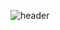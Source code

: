 ![header](https://capsule-render.vercel.app/api?type=Cylinder&color=timeGradient&text=Welcome%20to%20??'s%20GitHub%20👋&animation=twinkling&fontSize=45&fontAlignY=40&fontAlign=50&height=100)

